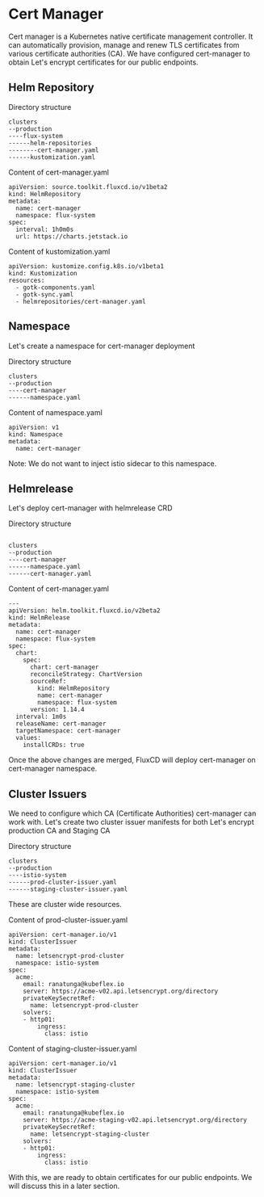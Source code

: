 # Cert Manager
Cert manager is a Kubernetes native certificate management controller. It can automatically provision, manage and renew TLS certificates from various certificate authorities (CA). We have configured cert-manager to obtain Let's encrypt certificates for our public endpoints. 

## Helm Repository

Directory structure
```
clusters
--production
----flux-system
------helm-repositories
--------cert-manager.yaml
------kustomization.yaml
```

Content of cert-manager.yaml

```
apiVersion: source.toolkit.fluxcd.io/v1beta2
kind: HelmRepository
metadata:
  name: cert-manager
  namespace: flux-system
spec:
  interval: 1h0m0s
  url: https://charts.jetstack.io

```
Content of kustomization.yaml
```
apiVersion: kustomize.config.k8s.io/v1beta1
kind: Kustomization
resources:
  - gotk-components.yaml
  - gotk-sync.yaml
  - helmrepositories/cert-manager.yaml
```

## Namespace

Let's create a namespace for cert-manager deployment

Directory structure
```
clusters
--production
----cert-manager
------namespace.yaml
```
Content of namespace.yaml
```
apiVersion: v1
kind: Namespace
metadata:
  name: cert-manager

```
Note: We do not want to inject istio sidecar to this namespace. 

## Helmrelease
Let's deploy cert-manager with helmrelease CRD

Directory structure
```

clusters
--production
----cert-manager
------namespace.yaml
------cert-manager.yaml
```

Content of cert-manager.yaml
```
---
apiVersion: helm.toolkit.fluxcd.io/v2beta2
kind: HelmRelease
metadata:
  name: cert-manager
  namespace: flux-system
spec:
  chart:
    spec:
      chart: cert-manager
      reconcileStrategy: ChartVersion
      sourceRef:
        kind: HelmRepository
        name: cert-manager
        namespace: flux-system
      version: 1.14.4
  interval: 1m0s
  releaseName: cert-manager
  targetNamespace: cert-manager
  values:
    installCRDs: true
```

Once the above changes are merged, FluxCD will deploy cert-manager on cert-manager namespace. 

## Cluster Issuers

We need to configure which CA (Certificate Authorities) cert-manager can work with. Let's create two cluster issuer manifests for both Let's encrypt production CA and Staging CA

Directory structure
```
clusters
--production
----istio-system
------prod-cluster-issuer.yaml
------staging-cluster-issuer.yaml
```

These are cluster wide resources. 

Content of prod-cluster-issuer.yaml
```
apiVersion: cert-manager.io/v1
kind: ClusterIssuer
metadata:
  name: letsencrypt-prod-cluster
  namespace: istio-system
spec:
  acme:
    email: ranatunga@kubeflex.io
    server: https://acme-v02.api.letsencrypt.org/directory
    privateKeySecretRef:
      name: letsencrypt-prod-cluster
    solvers:
    - http01:
        ingress:
          class: istio

```

Content of staging-cluster-issuer.yaml
```
apiVersion: cert-manager.io/v1
kind: ClusterIssuer
metadata:
  name: letsencrypt-staging-cluster
  namespace: istio-system
spec:
  acme:
    email: ranatunga@kubeflex.io
    server: https://acme-staging-v02.api.letsencrypt.org/directory
    privateKeySecretRef:
      name: letsencrypt-staging-cluster
    solvers:
    - http01:
        ingress:
          class: istio

```
With this, we are ready to obtain certificates for our public endpoints. We will discuss this in a later section. 
